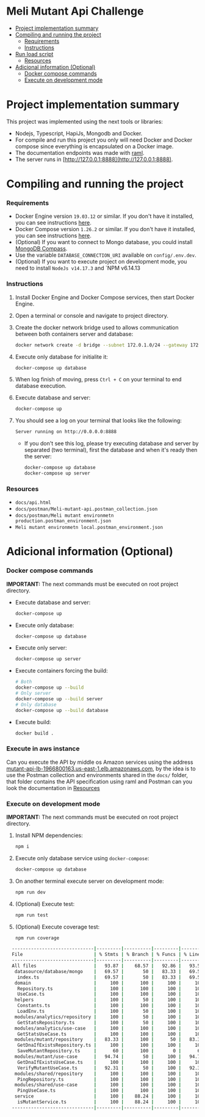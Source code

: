 # Meli Mutant Api Challenge

- [Project implementation summary](#project-implementation-summary)
- [Compiling and running the project](#compiling-and-running-the-project)
    - [Requirements](#requirements)
    - [Instructions](#instructions)
- [Run load script](#run-load-script)
    - [Resources](#resources)
- [Adicional information (Optional)](#adicional-information-optional)
    - [Docker compose commands](#docker-compose-commands)
    - [Execute on development mode](#execute-on-development-mode)


# Project implementation summary

This project was implemented using the next tools or libraries:

- Nodejs, Typescript, HapiJs, Mongodb and Docker.
- For compile and run this project you only will need Docker and Docker compose since everything is encapsulated on a Docker image.
- The documentation endpoints was made with [raml](https://raml.org).
- The server runs in [http://127.0.0.1:8888](http://127.0.0.1:8888).


# Compiling and running the project

### Requirements

- Docker Engine version `19.03.12` or similar. If you don't have it installed, you can see instructions [here](https://docs.docker.com/engine/install/).
- Docker Compose version `1.26.2` or similar. If you don't have it installed, you can see instructions [here](https://docs.docker.com/compose/install/).
- (Optional) If you want to connect to Mongo database, you could install [MongoDB Compass](https://www.mongodb.com/try/download/compass).
- Use the variable `DATABASE_CONNECTION_URI` available on `config/.env.dev`.
- (Optional) If you want to execute project on development mode, you need to install `NodeJs v14.17.3` and `NPM v6.14.13

### Instructions

1. Install Docker Engine and Docker Compose services, then start Docker Engine.
2. Open a terminal or console and navigate to project directory.
3. Create the docker network bridge used to allows communication between both containers server and database:

    ```bash
    docker network create -d bridge --subnet 172.0.1.0/24 --gateway 172.0.1.1 mutant-net
    ```
4. Execute only database for initialite it:

    ```bash
    docker-compose up database
    ```
5. When log finish of moving, press `Ctrl + C` on your terminal to end database execution.
6. Execute database and server:

    ```bash
    docker-compose up
    ```
7. You should see a log on your terminal that looks like the following:
    ```bash
    Server running on http://0.0.0.0:8888
    ```
    - If you don't see this log, please try executing database and server by separated (two terminal), first the database and when it's ready then the server:
        ```bash
        docker-compose up database
        docker-compose up server
        ```
	
### **Resources**

- `docs/api.html`
- `docs/postman/Meli-mutant-api.postman_collection.json`
- `docs/postman/Meli mutant environmetn production.postman_environment.json`
- `Meli mutant environmetn local.postman_environment.json`

# Adicional information (Optional)

### **Docker compose commands**

**IMPORTANT:** The next commands must be executed on root project directory.

- Execute database and server:

    ```bash
    docker-compose up
    ```

- Execute only database:

    ```bash
    docker-compose up database
    ```

- Execute only server:

    ```bash
    docker-compose up server
    ```

- Execute containers forcing the build:

    ```bash
    # Both
    docker-compose up --build
    # Only server
    docker-compose up --build server
    # Only database
    docker-compose up --build database
    ```
- Execute build:
    ```bash
    docker build .
    ```

### **Execute in aws instance**

Can you execute the API by middle os Amazon services using the address [mutant-api-lb-1966800163.us-east-1.elb.amazonaws.com](mutant-api-lb-1966800163.us-east-1.elb.amazonaws.com), by the idea is to use the Postman collection and environments shared in the `docs/` folder, that folder contains the API specification using raml and Postman can you look the documentation in [Resources](#resources)


### **Execute on development mode**

**IMPORTANT:** The next commands must be executed on root project directory.

1. Install NPM dependencies:

    ```bash
    npm i
    ```

2. Execute only database service using `docker-compose`:

    ```bash
    docker-compose up database
    ```

3. On another terminal execute server on development mode:

    ```bash
    npm run dev
    ```

4. (Optional) Execute test:

    ```bash
    npm run test
    ```

5. (Optional) Execute coverage test:

    ```bash
    npm run coverage
    ```

  ```bash
	------------------------------|---------|----------|---------|---------|-------------------
	File                          | % Stmts | % Branch | % Funcs | % Lines | Uncovered Line #s 
	------------------------------|---------|----------|---------|---------|-------------------
	All files                     |   93.87 |    68.57 |   92.86 |   93.59 |                   
 	 datasource/database/mongo    |   69.57 |       50 |   83.33 |   69.57 |                   
      index.ts                    |   69.57 |       50 |   83.33 |   69.57 | 29-34,46-49,54    
     domain                       |     100 |      100 |     100 |     100 |                   
      Repository.ts               |     100 |      100 |     100 |     100 |                   
      UseCase.ts                  |     100 |      100 |     100 |     100 |                   
     helpers                      |     100 |       50 |     100 |     100 |                   
      Constants.ts                |     100 |      100 |     100 |     100 |                   
      LoadEnv.ts                  |     100 |       50 |     100 |     100 | 6                 
     modules/analytics/repository |     100 |       50 |     100 |     100 |                   
      GetStatsRepository.ts       |     100 |       50 |     100 |     100 | 11                
     modules/analytics/use-case   |     100 |      100 |     100 |     100 |                   
      GetStatsUseCase.ts          |     100 |      100 |     100 |     100 |                   
     modules/mutant/repository    |   83.33 |      100 |      50 |   83.33 |                   
      GetDnaIfExistsRepository.ts |     100 |      100 |     100 |     100 |                   
      SaveMutantRepository.ts     |      60 |      100 |       0 |      60 | 9-10              
     modules/mutant/use-case      |   94.74 |       50 |     100 |   94.74 |                   
      GetDnaIfExistsUseCase.ts    |     100 |      100 |     100 |     100 |                   
      VerifyMutantUseCase.ts      |   92.31 |       50 |     100 |   92.31 | 30                
     modules/shared/repository    |     100 |      100 |     100 |     100 |                   
      PingRepository.ts           |     100 |      100 |     100 |     100 |                   
     modules/shared/use-case      |     100 |      100 |     100 |     100 |                   
      PingUseCase.ts              |     100 |      100 |     100 |     100 |                   
     service                      |     100 |    88.24 |     100 |     100 |                   
      isMutantService.ts          |     100 |    88.24 |     100 |     100 | 42,57             
    ------------------------------|---------|----------|---------|---------|-------------------
  ```
